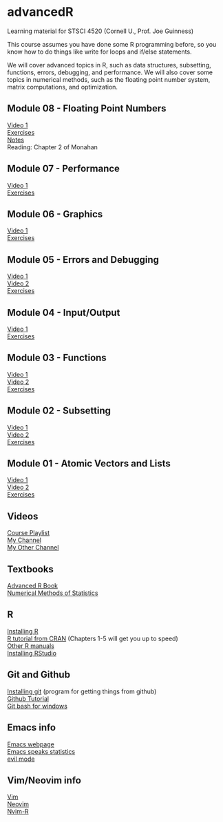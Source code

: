 # advancedR

Learning material for STSCI 4520 (Cornell U., Prof. Joe Guinness)

This course assumes you have done some R programming before, so
you know how to do things like write for loops and if/else statements.

We will cover advanced topics in R, such as data structures,
subsetting, functions, errors, debugging, and performance. We will
also cover some topics in numerical methods, such as the floating 
point number system, matrix computations, and optimization.

## Module 08 - Floating Point Numbers

[Video 1](https://youtu.be/qMsWW41tuz4)  
[Exercises](exercises/ex08_floating_point.Rmd)   
[Notes](video_code/floating_point.pdf)   
Reading: Chapter 2 of Monahan

## Module 07 - Performance

[Video 1](https://youtu.be/VNIZPpL3rr8)  
[Exercises](exercises/ex07_performance.Rmd)  

## Module 06 - Graphics

[Video 1](https://youtu.be/Wp5HeqVITSY)  
[Exercises](exercises/ex06_graphics.Rmd)  

## Module 05 - Errors and Debugging

[Video 1](https://youtu.be/3SwZzLv8VVc)  
[Video 2](https://youtu.be/krXBY3C8V2A)  
[Exercises](exercises/ex05_variable_selection.Rmd)  

## Module 04 - Input/Output

[Video 1](https://youtu.be/T02eperSboc)  
[Exercises](exercises/ex04_weather.Rmd)  

## Module 03 - Functions

[Video 1](https://youtu.be/9VCTpGCgo74)  
[Video 2](https://youtu.be/e_u5yGGjVFw)  
[Exercises](exercises/ex03_billboard.Rmd)  

## Module 02 - Subsetting

[Video 1](https://youtu.be/mQWqmsQG4q4)  
[Video 2](https://youtu.be/AJOIvl6oqjw)  
[Exercises](exercises/ex02_gradebook.Rmd)  

## Module 01 - Atomic Vectors and Lists

[Video 1](https://youtu.be/d_tf5SU_Ezk)  
[Video 2](https://youtu.be/znPZaXMkVjg)  
[Exercises](exercises/ex01_dates.Rmd)

## Videos

[Course Playlist](https://www.youtube.com/playlist?list=PLqQjbBX7bZ0dcmFvv_t9iQnCrO6LHU1IF)  
[My Channel](https://www.youtube.com/@averagejoestats)  
[My Other Channel](https://www.youtube.com/@joeguinness4597)  

## Textbooks

[Advanced R Book](https://adv-r.hadley.nz/)   
[Numerical Methods of Statistics](https://newcatalog.library.cornell.edu/catalog/8760685)   

## R 

[Installing R](https://cran.r-project.org/)   
[R tutorial from CRAN](https://cran.r-project.org/doc/manuals/R-intro.pdf) (Chapters 1-5 will get you up to speed)  
[Other R manuals](https://cran.r-project.org/manuals.html)   
[Installing RStudio](https://www.rstudio.com/products/rstudio/download/)  

## Git and Github

[Installing git](https://git-scm.com/book/en/v2/Getting-Started-Installing-Git) (program for getting things from github)  
[Github Tutorial](https://www.youtube.com/watch?v=0fKg7e37bQE)  
[Git bash for windows](https://www.atlassian.com/git/tutorials/git-bash)   

## Emacs info

[Emacs webpage](https://www.gnu.org/software/emacs/)   
[Emacs speaks statistics](https://ess.r-project.org/)   
[evil mode](https://github.com/emacs-evil/evil)   

## Vim/Neovim info

[Vim](https://www.vim.org/)   
[Neovim](https://neovim.io/)   
[Nvim-R](https://github.com/jalvesaq/Nvim-R)   

